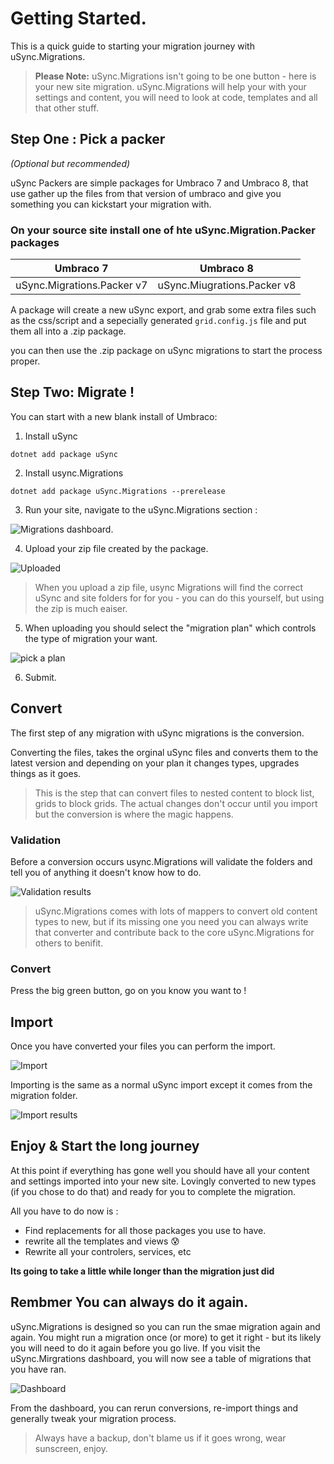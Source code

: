 # Getting Started.

This is a quick guide to starting your migration journey with uSync.Migrations. 

> **Please Note:** uSync.Migrations isn't going to be one button - here is your new site migration. uSync.Migrations will help your with your settings and content, you will need to look at code, templates and all that other stuff. 


## Step One : Pick a packer 
*(Optional but recommended)*

uSync Packers are simple packages for Umbraco 7 and Umbraco 8, that use gather up the files from that version of umbraco and give you something you can kickstart your migration with. 

### On your source site install one of hte uSync.Migration.Packer packages


| Umbraco 7 | Umbraco 8
| - | -
| uSync.Migrations.Packer v7 | uSync.Miugrations.Packer v8


A package will create a new uSync export, and grab some extra files such as the css/script and a sepecially generated `grid.config.js` file and put them all into a .zip package. 

you can then use the .zip package on uSync migrations to start the process proper.

## Step Two: Migrate ! 

You can start with a new blank install of Umbraco:

1. Install uSync

```
dotnet add package uSync
```

2. Install usync.Migrations

```
dotnet add package uSync.Migrations --prerelease
```

3. Run your site, navigate to the uSync.Migrations section : 

![Migrations dashboard.](assets/migrations-new.png)

4. Upload your zip file created by the package. 

![Uploaded](assets/migrations-upload.png)

> When you upload a zip file, usync Migrations will find the correct uSync and site folders for for you - you can do this yourself, but using the zip is much eaiser. 

5. When uploading you should select the "migration plan" which controls the type of migration your want. 

![pick a plan](assets/migrations-pickplan.png)

6. Submit.

## Convert 

The first step of any migration with uSync migrations is the conversion.

Converting the files, takes the orginal uSync files and converts them to the latest version and depending on your plan it changes types, upgrades things as it goes. 

> This is the step that can convert files to nested content to block list, grids to block grids. The actual changes don't occur until you import but the conversion is where the magic happens. 

### Validation
Before a conversion occurs usync.Migrations will validate the folders and tell you of anything it doesn't know how to do. 

![Validation results](assets/migrations-validate.png)

> uSync.Migrations comes with lots of mappers to convert old content types to new, but if its missing one you need you can always write that converter and contribute back to the core uSync.Migrations for others to benifit.

### Convert

Press the big green button, go on you know you want to !

## Import

Once you have converted your files you can perform the import. 

![Import](assets/migrations-import.png)

Importing is the same as a normal uSync import except it comes from the migration folder.

![Import results](assets/migrations-import-results.png)

## Enjoy & Start the long journey

At this point if everything has gone well you should have all your content and settings imported into your new site. Lovingly converted to new types (if you chose to do that) and ready for you to complete the migration.

All you have to do now is : 
- Find replacements for all those packages you use to have.
- rewrite all the templates and views 😰
- Rewrite all your controlers, services, etc

**Its going to take a little while longer than the migration just did**

## Rembmer You can always do it again.

uSync.Migrations is designed so you can run the smae migration again and again. You might run a migration once (or more) to get it right - but its likely you will need to do it again before you go live. If you visit the uSync.Mirgrations dashboard, you will now see a table of migrations that you have ran. 

![Dashboard](assets/migrations-dashboard.png)

From the dashboard, you can rerun conversions, re-import things and generally tweak your migration process.


> Always have a backup, don't blame us if it goes wrong, wear sunscreen, enjoy. 